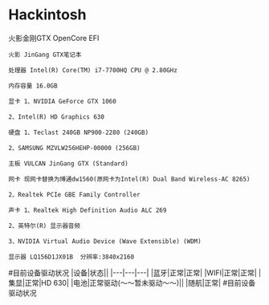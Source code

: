 # Hackintosh
火影金刚GTX OpenCore EFI

```
火影 JinGang GTX笔记本

处理器 Intel(R) Core(TM) i7-7700HQ CPU @ 2.80GHz

内存容量 16.0GB

显卡 1、NVIDIA GeForce GTX 1060

2、Intel(R) HD Graphics 630

硬盘 1、Teclast 240GB NP900-2280 (240GB)

2、SAMSUNG MZVLW256HEHP-00000 (256GB)

主板 VULCAN JinGang GTX (Standard)

网卡 现网卡替换为博通dw1560(原网卡为Intel(R) Dual Band Wireless-AC 8265)

2、Realtek PCIe GBE Family Controller

声卡 1、Realtek High Definition Audio ALC 269

2、英特尔(R) 显示器音频

3、NVIDIA Virtual Audio Device (Wave Extensible) (WDM)

显示器 LQ156D1JX01B  分辨率:3840x2160

```

#目前设备驱动状况
|设备|状态||
|---|---|---|
|蓝牙|正常|正常|
|WIFI|正常|正常|
|集显|正常|HD 630|
|电池|正常驱动(～～暂未驱动～～)||
|随航|正常|
#目前设备驱动状况
